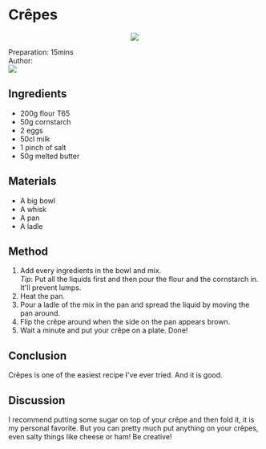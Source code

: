 # Crêpes
<p align="center">
<img src="example.jpg" />
</p>

Preparation: 15mins  
Author:  
<a href="https://discord.com"><img src="https://img.shields.io/badge/Discord-nouille%232370-25?style=for-the-badge&logo=discord" /> </a>  

## Ingredients
* 200g flour T65
* 50g cornstarch
* 2 eggs
* 50cl milk
* 1 pinch of salt
* 50g melted butter
## Materials
* A big bowl
* A whisk
* A pan
* A ladle
## Method
1. Add every ingredients in the bowl and mix. <br>
_Tip_: Put all the liquids first and then pour the flour and the cornstarch in. It'll prevent lumps.
2. Heat the pan.
3. Pour a ladle of the mix in the pan and spread the liquid by moving the pan around.
4. Flip the crêpe around when the side on the pan appears brown. 
5. Wait a minute and put your crêpe on a plate.
Done!
## Conclusion
Crêpes is one of the easiest recipe I've ever tried. And it is good.
## Discussion
I recommend putting some sugar on top of your crêpe and then fold it, it is my personal favorite. But you can pretty much put anything on your crêpes, even salty things like cheese or ham! Be creative!
